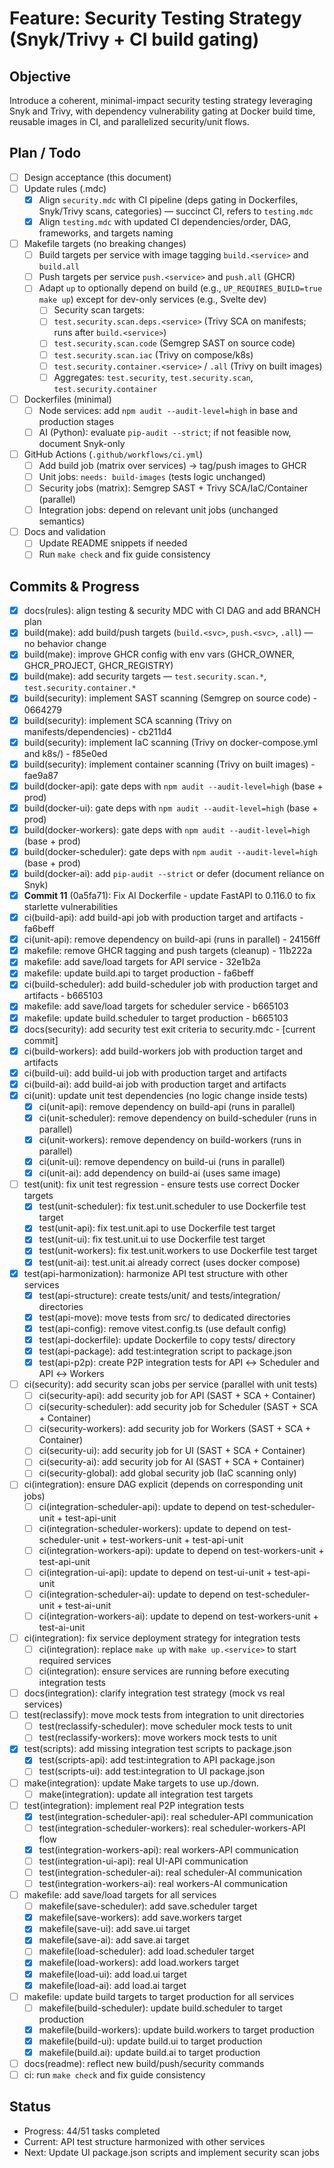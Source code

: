 # Feature: Security Testing Strategy (Snyk/Trivy + CI build gating)

## Objective
Introduce a coherent, minimal-impact security testing strategy leveraging Snyk and Trivy, with dependency vulnerability gating at Docker build time, reusable images in CI, and parallelized security/unit flows.

## Plan / Todo
- [ ] Design acceptance (this document)
- [ ] Update rules (.mdc)
  - [x] Align `security.mdc` with CI pipeline (deps gating in Dockerfiles, Snyk/Trivy scans, categories) — succinct CI, refers to `testing.mdc`
  - [x] Align `testing.mdc` with updated CI dependencies/order, DAG, frameworks, and targets naming
- [ ] Makefile targets (no breaking changes)
  - [ ] Build targets per service with image tagging `build.<service>` and `build.all`
  - [ ] Push targets per service `push.<service>` and `push.all` (GHCR)
  - [ ] Adapt `up` to optionally depend on build (e.g., `UP_REQUIRES_BUILD=true make up`) except for dev-only services (e.g., Svelte dev)
    - [ ] Security scan targets:
    - [ ] `test.security.scan.deps.<service>` (Trivy SCA on manifests; runs after `build.<service>`)
    - [ ] `test.security.scan.code` (Semgrep SAST on source code)
    - [ ] `test.security.scan.iac` (Trivy on compose/k8s)
    - [ ] `test.security.container.<service>` / `.all` (Trivy on built images)
    - [ ] Aggregates: `test.security`, `test.security.scan`, `test.security.container`
- [ ] Dockerfiles (minimal)
  - [ ] Node services: add `npm audit --audit-level=high` in base and production stages
  - [ ] AI (Python): evaluate `pip-audit --strict`; if not feasible now, document Snyk-only
- [ ] GitHub Actions (`.github/workflows/ci.yml`)
  - [ ] Add build job (matrix over services) → tag/push images to GHCR
  - [ ] Unit jobs: `needs: build-images` (tests logic unchanged)
  - [ ] Security jobs (matrix): Semgrep SAST + Trivy SCA/IaC/Container (parallel)
  - [ ] Integration jobs: depend on relevant unit jobs (unchanged semantics)
- [ ] Docs and validation
  - [ ] Update README snippets if needed
  - [ ] Run `make check` and fix guide consistency

## Commits & Progress
- [x] docs(rules): align testing & security MDC with CI DAG and add BRANCH plan
- [x] build(make): add build/push targets (`build.<svc>`, `push.<svc>`, `.all`) — no behavior change
- [x] build(make): improve GHCR config with env vars (GHCR_OWNER, GHCR_PROJECT, GHCR_REGISTRY)
- [x] build(make): add security targets — `test.security.scan.*`, `test.security.container.*`
- [x] build(security): implement SAST scanning (Semgrep on source code) - 0664279
- [x] build(security): implement SCA scanning (Trivy on manifests/dependencies) - cb211d4
- [x] build(security): implement IaC scanning (Trivy on docker-compose.yml and k8s/) - f85e0ed
- [x] build(security): implement container scanning (Trivy on built images) - fae9a87
- [x] build(docker-api): gate deps with `npm audit --audit-level=high` (base + prod)
- [x] build(docker-ui): gate deps with `npm audit --audit-level=high` (base + prod)
- [x] build(docker-workers): gate deps with `npm audit --audit-level=high` (base + prod)
- [x] build(docker-scheduler): gate deps with `npm audit --audit-level=high` (base + prod)
- [x] build(docker-ai): add `pip-audit --strict` or defer (document reliance on Snyk)
- [x] **Commit 11** (0a5fa71): Fix AI Dockerfile - update FastAPI to 0.116.0 to fix starlette vulnerabilities
- [x] ci(build-api): add build-api job with production target and artifacts - fa6beff
- [x] ci(unit-api): remove dependency on build-api (runs in parallel) - 24156ff
- [x] makefile: remove GHCR tagging and push targets (cleanup) - 11b222a
- [x] makefile: add save/load targets for API service - 32e1b2a
- [x] makefile: update build.api to target production - fa6beff
- [x] ci(build-scheduler): add build-scheduler job with production target and artifacts - b665103
- [x] makefile: add save/load targets for scheduler service - b665103
- [x] makefile: update build.scheduler to target production - b665103
- [x] docs(security): add security test exit criteria to security.mdc - [current commit]
- [x] ci(build-workers): add build-workers job with production target and artifacts
- [x] ci(build-ui): add build-ui job with production target and artifacts
- [x] ci(build-ai): add build-ai job with production target and artifacts
- [x] ci(unit): update unit test dependencies (no logic change inside tests)
  - [x] ci(unit-api): remove dependency on build-api (runs in parallel)
  - [x] ci(unit-scheduler): remove dependency on build-scheduler (runs in parallel)
  - [x] ci(unit-workers): remove dependency on build-workers (runs in parallel)
  - [x] ci(unit-ui): remove dependency on build-ui (runs in parallel)
  - [x] ci(unit-ai): add dependency on build-ai (uses same image)
- [ ] test(unit): fix unit test regression - ensure tests use correct Docker targets
  - [x] test(unit-scheduler): fix test.unit.scheduler to use Dockerfile test target
  - [x] test(unit-api): fix test.unit.api to use Dockerfile test target
  - [x] test(unit-ui): fix test.unit.ui to use Dockerfile test target
  - [x] test(unit-workers): fix test.unit.workers to use Dockerfile test target
  - [x] test(unit-ai): test.unit.ai already correct (uses docker compose)
- [x] test(api-harmonization): harmonize API test structure with other services
  - [x] test(api-structure): create tests/unit/ and tests/integration/ directories
  - [x] test(api-move): move tests from src/ to dedicated directories
  - [x] test(api-config): remove vitest.config.ts (use default config)
  - [x] test(api-dockerfile): update Dockerfile to copy tests/ directory
  - [x] test(api-package): add test:integration script to package.json
  - [x] test(api-p2p): create P2P integration tests for API ↔ Scheduler and API ↔ Workers
- [ ] ci(security): add security scan jobs per service (parallel with unit tests)
  - [ ] ci(security-api): add security job for API (SAST + SCA + Container)
  - [ ] ci(security-scheduler): add security job for Scheduler (SAST + SCA + Container)
  - [ ] ci(security-workers): add security job for Workers (SAST + SCA + Container)
  - [ ] ci(security-ui): add security job for UI (SAST + SCA + Container)
  - [ ] ci(security-ai): add security job for AI (SAST + SCA + Container)
  - [ ] ci(security-global): add global security job (IaC scanning only)
- [ ] ci(integration): ensure DAG explicit (depends on corresponding unit jobs)
  - [ ] ci(integration-scheduler-api): update to depend on test-scheduler-unit + test-api-unit
  - [ ] ci(integration-scheduler-workers): update to depend on test-scheduler-unit + test-workers-unit + test-api-unit
  - [ ] ci(integration-workers-api): update to depend on test-workers-unit + test-api-unit
  - [ ] ci(integration-ui-api): update to depend on test-ui-unit + test-api-unit
  - [ ] ci(integration-scheduler-ai): update to depend on test-scheduler-unit + test-ai-unit
  - [ ] ci(integration-workers-ai): update to depend on test-workers-unit + test-ai-unit
- [ ] ci(integration): fix service deployment strategy for integration tests
  - [ ] ci(integration): replace `make up` with `make up.<service>` to start required services
  - [ ] ci(integration): ensure services are running before executing integration tests
- [ ] docs(integration): clarify integration test strategy (mock vs real services)
- [ ] test(reclassify): move mock tests from integration to unit directories
  - [ ] test(reclassify-scheduler): move scheduler mock tests to unit
  - [ ] test(reclassify-workers): move workers mock tests to unit
- [x] test(scripts): add missing integration test scripts to package.json
  - [x] test(scripts-api): add test:integration to API package.json
  - [ ] test(scripts-ui): add test:integration to UI package.json
- [ ] make(integration): update Make targets to use up.<service>/down.<service>
  - [ ] make(integration): update all integration test targets
- [ ] test(integration): implement real P2P integration tests
  - [x] test(integration-scheduler-api): real scheduler-API communication
  - [ ] test(integration-scheduler-workers): real scheduler-workers-API flow
  - [x] test(integration-workers-api): real workers-API communication
  - [ ] test(integration-ui-api): real UI-API communication
  - [ ] test(integration-scheduler-ai): real scheduler-AI communication
  - [ ] test(integration-workers-ai): real workers-AI communication
- [ ] makefile: add save/load targets for all services
  - [ ] makefile(save-scheduler): add save.scheduler target
  - [x] makefile(save-workers): add save.workers target
  - [x] makefile(save-ui): add save.ui target
  - [x] makefile(save-ai): add save.ai target
  - [ ] makefile(load-scheduler): add load.scheduler target
  - [x] makefile(load-workers): add load.workers target
  - [x] makefile(load-ui): add load.ui target
  - [x] makefile(load-ai): add load.ai target
- [ ] makefile: update build targets to target production for all services
  - [ ] makefile(build-scheduler): update build.scheduler to target production
  - [x] makefile(build-workers): update build.workers to target production
  - [x] makefile(build-ui): update build.ui to target production
  - [x] makefile(build.ai): update build.ai to target production
- [ ] docs(readme): reflect new build/push/security commands
- [ ] ci: run `make check` and fix guide consistency

## Status
- Progress: 44/51 tasks completed
- Current: API test structure harmonized with other services
- Next: Update UI package.json scripts and implement security scan jobs
